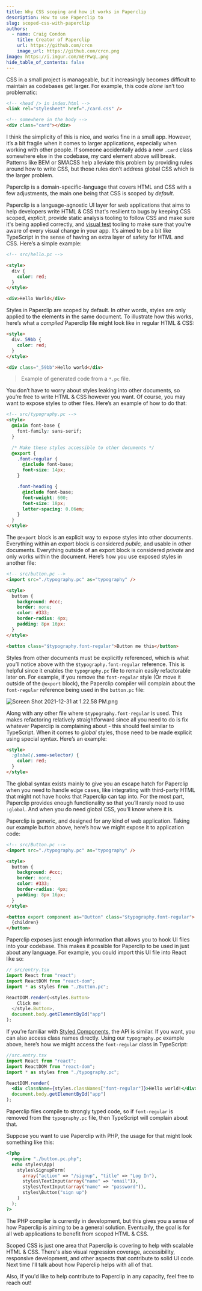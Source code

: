 ```yaml
---
title: Why CSS scoping and how it works in Paperclip
description: How to use Paperclip to
slug: scoped-css-with-paperclip
authors:
  - name: Craig Condon
    title: Creator of Paperclip
    url: https://github.com/crcn
    image_url: https://github.com/crcn.png
image: https://i.imgur.com/mErPwqL.png
hide_table_of_contents: false
---
```


<!--

Self criticisms:

- this is framed in a way to attract

-->

CSS in a small project is manageable, but it increasingly becomes difficult to maintain as codebases get larger. <!--truncate-->For example, this code _alone_ isn’t too problematic:

```html
<!-- <head /> in index.html -->
<link rel="stylesheet" href="./card.css" />

<!-- somewhere in the body -->
<div class="card"></div>
```

I think the simplicity of this is nice, and works fine in a small app. However, it’s a bit fragile when it comes to larger applications, especially when working with other people. If someone accidentally adds a new `.card` class somewhere else in the codebase, my card element above will break. Patterns like BEM or SMACSS help alleviate this problem by providing rules around how to write CSS, but those rules don’t address global CSS which is the larger problem.

Paperclip is a domain-specific-language that covers HTML and CSS with a few adjustments, the main one being that CSS is scoped by _default_.

Paperclip is a language-agnostic UI layer for web applications that aims to help developers write HTML & CSS that's resilient to bugs by keeping CSS scoped, <i>explicit</i>, provide static analysis tooling to follow CSS and make sure it's being applied correctly, and [visual test](https://paperclip.dev/docs/visual-regression-tooling) tooling to make sure that you're aware of every visual change in your app. It’s aimed to be a bit like TypeScript in the sense of having an extra layer of safety for HTML and CSS. Here’s a simple example:

```html
<!-- src/hello.pc -->

<style>
  div {
    color: red;
  }
</style>

<div>Hello World</div>
```

Styles in Paperclip are scoped by default. In other words, styles are only applied to the elements in the same document. To illustrate how this works, here’s what a _compiled_ Paperclip file might look like in regular HTML & CSS:

```html
<style>
  div._59bb {
    color: red;
  }
</style>

<div class="_59bb">Hello world</div>
```

> Example of generated code from a `*.pc` file.

You don’t have to worry about styles leaking into other documents, so you’re free to write HTML & CSS however you want. Of course, you may want to expose styles to other files. Here’s an example of how to do that:

```html
<!-- src/typography.pc -->
<style>
  @mixin font-base {
    font-family: sans-serif;
  }

  /* Make these styles accessible to other documents */
  @export {
    .font-regular {
      @include font-base;
      font-size: 14px;
    }

    .font-heading {
      @include font-base;
      font-weight: 600;
      font-size: 18px;
      letter-spacing: 0.06em;
    }
  }
</style>
```

The `@export` block is an explicit way to expose styles into other documents. Everything within an export block is considered _public,_ and usable in other documents. Everything outside of an export block is considered _private_ and only works within the document. Here’s how you use exposed styles in another file:

```html
<!-- src/button.pc -->
<import src="./typography.pc" as="typography" />

<style>
  button {
    background: #ccc;
    border: none;
    color: #333;
    border-radius: 4px;
    padding: 8px 16px;
  }
</style>

<button class="$typography.font-regular">Button me this</button>
```

Styles from other documents must be explicitly referenced, which is what you’ll notice above with the `$typography.font-regular` reference. This is helpful since it enables the `typography.pc` file to remain easily refactorable later on. For example, if you remove the `font-regular` style (Or move it outside of the `@export` block), the Paperclip compiler will complain about the `font-regular` reference being used in the `button.pc` file:

![Screen Shot 2021-12-31 at 1.22.58 PM.png](./scoped-css/import-error.png)

Along with any other file where `$typography.font-regular` is used. This makes refactoring relatively straightforward since all you need to do is fix whatever Paperclip is complaining about - this should feel similar to TypeScript. When it comes to _global_ styles, those need to be made explicit using special syntax. Here’s an example:

```html
<style>
  :global(.some-selector) {
    color: red;
  }
</style>
```

The global syntax exists mainly to give you an escape hatch for Paperclip when you need to handle edge cases, like integrating with third-party HTML that might not have hooks that Paperclip can tap into. For the most part, Paperclip provides enough functionality so that you’ll rarely need to use `:global`. And when you do need global CSS, you’ll know where it is.

Paperclip is generic, and designed for any kind of web application. Taking our example button above, here’s how we might expose it to application code:

```html
<!-- src/Button.pc -->
<import src="./typography.pc" as="typography" />

<style>
  button {
    background: #ccc;
    border: none;
    color: #333;
    border-radius: 4px;
    padding: 8px 16px;
  }
</style>

<button export component as="Button" class="$typography.font-regular">
  {children}
</button>
```

Paperclip exposes just enough information that allows you to hook UI files into your codebase. This makes it possible for Paperclip to be used in just about any language. For example, you could import this UI file into React like so:

```typescript
// src/entry.tsx
import React from "react";
import ReactDOM from "react-dom";
import * as styles from "./Button.pc";

ReactDOM.render(<styles.Button>
    Click me!
  </style.Button>,
  document.body.getElementById("app")
);
```

If you’re familiar with [Styled Components](https://styled-components.com/), the API is similar. If you want, you can also access class names directly. Using our `typography.pc` example above, here’s how we might access the `font-regular` class in TypeScript:

```jsx
//src.entry.tsx
import React from "react";
import ReactDOM from "react-dom";
import * as styles from "./typography.pc";

ReactDOM.render(
  <div className={styles.classNames["font-regular"]}>Hello world!</div>,
  document.body.getElementById("app")
);
```

Paperclip files compile to strongly typed code, so if `font-regular` is removed from the `typography.pc` file, then TypeScript will complain about that.

Suppose you want to use Paperclip with PHP, the usage for that might look something like this:

```php
<?php
  require "./button.pc.php";
  echo styles\App(
    styles\SignupForm(
      array("action" => "/signup", "title" => "Log In"),
      styles\TextInput(array("name" => "email")),
      styles\TextInput(array("name" => "password")),
      styles\Button("sign up")
    )
  );
?>
```

The PHP compiler is currently in development, but this gives you a sense of how Paperclip is aiming to be a general solution. Eventually, the goal is for all web applications to benefit from scoped HTML & CSS.

Scoped CSS is just one area that Paperclip is covering to help with scalable HTML & CSS. There's also visual regression coverage, accessibility, responsive development, and other aspects that contribute to solid UI code. Next time I'll talk about how Paperclip helps with all of that.

Also, If you'd like to help contribute to Paperclip in any capacity, feel free to reach out!
